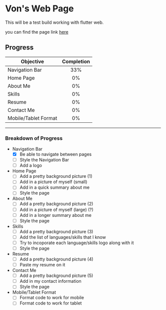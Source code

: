 # Von's Web Page

This will be a test build working with flutter web.

you can find the page link [here](https://thrump.github.io/build/web/#/)

## Progress
| Objective               | Completion |
| ------------            | :--------: |
| Navigation Bar          | 33%        |
| Home Page               | 0%         |
| About Me                | 0%         |
| Skills                  | 0%         |
| Resume                  | 0%         |
| Contact Me              | 0%         |
| Mobile/Tablet Format    | 0%         |

---

### Breakdown of Progress

- Navigation Bar
    - [x] Be able to navigate between pages
    - [ ] Style the Navigation Bar
    - [ ] Add a logo
- Home Page
    - [ ] Add a pretty background picture (1)
    - [ ] Add in a picture of myself (small)
    - [ ] Add in a quick summary about me
    - [ ] Style the page
- About Me
    - [ ] Add a pretty background picture (2)
    - [ ] Add in a picture of myself (large) (?)
    - [ ] Add in a longer summary about me
    - [ ] Style the page
- Skills
    - [ ] Add a pretty background picture (3)
    - [ ] Add the list of languages/skills that I know
    - [ ] Try to incoporate each language/skills logo along with it
    - [ ] Style the page
- Resume
    - [ ] Add a pretty background picture (4)
    - [ ] Paste my resume on it
- Contact Me
    - [ ] Add a pretty background picture (5)
    - [ ] Add in my contact information
    - [ ] Style the page
- Mobile/Tablet Format
    - [ ] Format code to work for mobile
    - [ ] Format code to work for tablet 